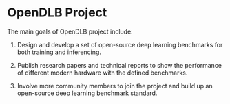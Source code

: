 # OpenDLB Project
The main goals of OpenDLB project include:

1. Design and develop a set of open-source deep learning benchmarks for both training and inferencing.

2. Publish research papers and technical reports to show the performance of different modern hardware with the defined benchmarks. 

3. Involve more community members to join the project and build up an open-source deep learning benchmark standard.
